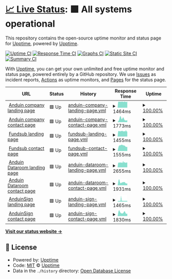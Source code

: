 # [📈 Live Status](https://upptime.github.io/upptime): <!--live status--> **🟩 All systems operational**

This repository contains the open-source uptime monitor and status page for [Upptime](https://upptime.js.org), powered by [Upptime](https://github.com/upptime/upptime).

[![Uptime CI](https://github.com/cmpham/upptime/workflows/Uptime%20CI/badge.svg)](https://github.com/upptime/upptime/actions?query=workflow%3A%22Uptime+CI%22)
[![Response Time CI](https://github.com/cmpham/upptime/workflows/Response%20Time%20CI/badge.svg)](https://github.com/upptime/upptime/actions?query=workflow%3A%22Response+Time+CI%22)
[![Graphs CI](https://github.com/cmpham/upptime/workflows/Graphs%20CI/badge.svg)](https://github.com/upptime/upptime/actions?query=workflow%3A%22Graphs+CI%22)
[![Static Site CI](https://github.com/cmpham/upptime/workflows/Static%20Site%20CI/badge.svg)](https://github.com/upptime/upptime/actions?query=workflow%3A%22Static+Site+CI%22)
[![Summary CI](https://github.com/cmpham/upptime/workflows/Summary%20CI/badge.svg)](https://github.com/upptime/upptime/actions?query=workflow%3A%22Summary+CI%22)

With [Upptime](https://upptime.js.org), you can get your own unlimited and free uptime monitor and status page, powered entirely by a GitHub repository. We use [Issues](https://github.com/upptime/upptime/issues) as incident reports, [Actions](https://github.com/upptime/upptime/actions) as uptime monitors, and [Pages](https://upptime.github.io/upptime) for the status page.

<!--start: status pages-->
<!-- This summary is generated by Upptime (https://github.com/upptime/upptime) -->
<!-- Do not edit this manually, your changes will be overwritten -->
<!-- prettier-ignore -->
| URL | Status | History | Response Time | Uptime |
| --- | ------ | ------- | ------------- | ------ |
| <img alt="" src="https://favicons.githubusercontent.com/www.anduintransact.com" height="13"> [Anduin company landing page](https://www.anduintransact.com) | 🟩 Up | [anduin-company-landing-page.yml](https://github.com/anduintransaction/upptime/commits/master/history/anduin-company-landing-page.yml) | <details><summary><img alt="Response time graph" src="./graphs/anduin-company-landing-page/response-time-week.png" height="20"> 1464ms</summary><br><a href="https://anduintransaction.github.io/upptime/history/anduin-company-landing-page"><img alt="Response time 1469" src="https://img.shields.io/endpoint?url=https%3A%2F%2Fraw.githubusercontent.com%2Fanduintransaction%2Fupptime%2Fmaster%2Fapi%2Fanduin-company-landing-page%2Fresponse-time.json"></a><br><a href="https://anduintransaction.github.io/upptime/history/anduin-company-landing-page"><img alt="24-hour response time 1458" src="https://img.shields.io/endpoint?url=https%3A%2F%2Fraw.githubusercontent.com%2Fanduintransaction%2Fupptime%2Fmaster%2Fapi%2Fanduin-company-landing-page%2Fresponse-time-day.json"></a><br><a href="https://anduintransaction.github.io/upptime/history/anduin-company-landing-page"><img alt="7-day response time 1464" src="https://img.shields.io/endpoint?url=https%3A%2F%2Fraw.githubusercontent.com%2Fanduintransaction%2Fupptime%2Fmaster%2Fapi%2Fanduin-company-landing-page%2Fresponse-time-week.json"></a><br><a href="https://anduintransaction.github.io/upptime/history/anduin-company-landing-page"><img alt="30-day response time 1469" src="https://img.shields.io/endpoint?url=https%3A%2F%2Fraw.githubusercontent.com%2Fanduintransaction%2Fupptime%2Fmaster%2Fapi%2Fanduin-company-landing-page%2Fresponse-time-month.json"></a><br><a href="https://anduintransaction.github.io/upptime/history/anduin-company-landing-page"><img alt="1-year response time 1469" src="https://img.shields.io/endpoint?url=https%3A%2F%2Fraw.githubusercontent.com%2Fanduintransaction%2Fupptime%2Fmaster%2Fapi%2Fanduin-company-landing-page%2Fresponse-time-year.json"></a></details> | <details><summary><a href="https://anduintransaction.github.io/upptime/history/anduin-company-landing-page">100.00%</a></summary><a href="https://anduintransaction.github.io/upptime/history/anduin-company-landing-page"><img alt="All-time uptime 100.00%" src="https://img.shields.io/endpoint?url=https%3A%2F%2Fraw.githubusercontent.com%2Fanduintransaction%2Fupptime%2Fmaster%2Fapi%2Fanduin-company-landing-page%2Fuptime.json"></a><br><a href="https://anduintransaction.github.io/upptime/history/anduin-company-landing-page"><img alt="24-hour uptime 100.00%" src="https://img.shields.io/endpoint?url=https%3A%2F%2Fraw.githubusercontent.com%2Fanduintransaction%2Fupptime%2Fmaster%2Fapi%2Fanduin-company-landing-page%2Fuptime-day.json"></a><br><a href="https://anduintransaction.github.io/upptime/history/anduin-company-landing-page"><img alt="7-day uptime 100.00%" src="https://img.shields.io/endpoint?url=https%3A%2F%2Fraw.githubusercontent.com%2Fanduintransaction%2Fupptime%2Fmaster%2Fapi%2Fanduin-company-landing-page%2Fuptime-week.json"></a><br><a href="https://anduintransaction.github.io/upptime/history/anduin-company-landing-page"><img alt="30-day uptime 100.00%" src="https://img.shields.io/endpoint?url=https%3A%2F%2Fraw.githubusercontent.com%2Fanduintransaction%2Fupptime%2Fmaster%2Fapi%2Fanduin-company-landing-page%2Fuptime-month.json"></a><br><a href="https://anduintransaction.github.io/upptime/history/anduin-company-landing-page"><img alt="1-year uptime 100.00%" src="https://img.shields.io/endpoint?url=https%3A%2F%2Fraw.githubusercontent.com%2Fanduintransaction%2Fupptime%2Fmaster%2Fapi%2Fanduin-company-landing-page%2Fuptime-year.json"></a></details>
| <img alt="" src="https://favicons.githubusercontent.com/www.anduintransact.com" height="13"> [Anduin company contact page](https://www.anduintransact.com/contact) | 🟩 Up | [anduin-company-contact-page.yml](https://github.com/anduintransaction/upptime/commits/master/history/anduin-company-contact-page.yml) | <details><summary><img alt="Response time graph" src="./graphs/anduin-company-contact-page/response-time-week.png" height="20"> 1773ms</summary><br><a href="https://anduintransaction.github.io/upptime/history/anduin-company-contact-page"><img alt="Response time 1773" src="https://img.shields.io/endpoint?url=https%3A%2F%2Fraw.githubusercontent.com%2Fanduintransaction%2Fupptime%2Fmaster%2Fapi%2Fanduin-company-contact-page%2Fresponse-time.json"></a><br><a href="https://anduintransaction.github.io/upptime/history/anduin-company-contact-page"><img alt="24-hour response time 1190" src="https://img.shields.io/endpoint?url=https%3A%2F%2Fraw.githubusercontent.com%2Fanduintransaction%2Fupptime%2Fmaster%2Fapi%2Fanduin-company-contact-page%2Fresponse-time-day.json"></a><br><a href="https://anduintransaction.github.io/upptime/history/anduin-company-contact-page"><img alt="7-day response time 1773" src="https://img.shields.io/endpoint?url=https%3A%2F%2Fraw.githubusercontent.com%2Fanduintransaction%2Fupptime%2Fmaster%2Fapi%2Fanduin-company-contact-page%2Fresponse-time-week.json"></a><br><a href="https://anduintransaction.github.io/upptime/history/anduin-company-contact-page"><img alt="30-day response time 1773" src="https://img.shields.io/endpoint?url=https%3A%2F%2Fraw.githubusercontent.com%2Fanduintransaction%2Fupptime%2Fmaster%2Fapi%2Fanduin-company-contact-page%2Fresponse-time-month.json"></a><br><a href="https://anduintransaction.github.io/upptime/history/anduin-company-contact-page"><img alt="1-year response time 1773" src="https://img.shields.io/endpoint?url=https%3A%2F%2Fraw.githubusercontent.com%2Fanduintransaction%2Fupptime%2Fmaster%2Fapi%2Fanduin-company-contact-page%2Fresponse-time-year.json"></a></details> | <details><summary><a href="https://anduintransaction.github.io/upptime/history/anduin-company-contact-page">100.00%</a></summary><a href="https://anduintransaction.github.io/upptime/history/anduin-company-contact-page"><img alt="All-time uptime 100.00%" src="https://img.shields.io/endpoint?url=https%3A%2F%2Fraw.githubusercontent.com%2Fanduintransaction%2Fupptime%2Fmaster%2Fapi%2Fanduin-company-contact-page%2Fuptime.json"></a><br><a href="https://anduintransaction.github.io/upptime/history/anduin-company-contact-page"><img alt="24-hour uptime 100.00%" src="https://img.shields.io/endpoint?url=https%3A%2F%2Fraw.githubusercontent.com%2Fanduintransaction%2Fupptime%2Fmaster%2Fapi%2Fanduin-company-contact-page%2Fuptime-day.json"></a><br><a href="https://anduintransaction.github.io/upptime/history/anduin-company-contact-page"><img alt="7-day uptime 100.00%" src="https://img.shields.io/endpoint?url=https%3A%2F%2Fraw.githubusercontent.com%2Fanduintransaction%2Fupptime%2Fmaster%2Fapi%2Fanduin-company-contact-page%2Fuptime-week.json"></a><br><a href="https://anduintransaction.github.io/upptime/history/anduin-company-contact-page"><img alt="30-day uptime 100.00%" src="https://img.shields.io/endpoint?url=https%3A%2F%2Fraw.githubusercontent.com%2Fanduintransaction%2Fupptime%2Fmaster%2Fapi%2Fanduin-company-contact-page%2Fuptime-month.json"></a><br><a href="https://anduintransaction.github.io/upptime/history/anduin-company-contact-page"><img alt="1-year uptime 100.00%" src="https://img.shields.io/endpoint?url=https%3A%2F%2Fraw.githubusercontent.com%2Fanduintransaction%2Fupptime%2Fmaster%2Fapi%2Fanduin-company-contact-page%2Fuptime-year.json"></a></details>
| <img alt="" src="https://favicons.githubusercontent.com/www.fundsub.io" height="13"> [Fundsub landing page](https://www.fundsub.io) | 🟩 Up | [fundsub-landing-page.yml](https://github.com/anduintransaction/upptime/commits/master/history/fundsub-landing-page.yml) | <details><summary><img alt="Response time graph" src="./graphs/fundsub-landing-page/response-time-week.png" height="20"> 1455ms</summary><br><a href="https://anduintransaction.github.io/upptime/history/fundsub-landing-page"><img alt="Response time 1479" src="https://img.shields.io/endpoint?url=https%3A%2F%2Fraw.githubusercontent.com%2Fanduintransaction%2Fupptime%2Fmaster%2Fapi%2Ffundsub-landing-page%2Fresponse-time.json"></a><br><a href="https://anduintransaction.github.io/upptime/history/fundsub-landing-page"><img alt="24-hour response time 1398" src="https://img.shields.io/endpoint?url=https%3A%2F%2Fraw.githubusercontent.com%2Fanduintransaction%2Fupptime%2Fmaster%2Fapi%2Ffundsub-landing-page%2Fresponse-time-day.json"></a><br><a href="https://anduintransaction.github.io/upptime/history/fundsub-landing-page"><img alt="7-day response time 1455" src="https://img.shields.io/endpoint?url=https%3A%2F%2Fraw.githubusercontent.com%2Fanduintransaction%2Fupptime%2Fmaster%2Fapi%2Ffundsub-landing-page%2Fresponse-time-week.json"></a><br><a href="https://anduintransaction.github.io/upptime/history/fundsub-landing-page"><img alt="30-day response time 1479" src="https://img.shields.io/endpoint?url=https%3A%2F%2Fraw.githubusercontent.com%2Fanduintransaction%2Fupptime%2Fmaster%2Fapi%2Ffundsub-landing-page%2Fresponse-time-month.json"></a><br><a href="https://anduintransaction.github.io/upptime/history/fundsub-landing-page"><img alt="1-year response time 1479" src="https://img.shields.io/endpoint?url=https%3A%2F%2Fraw.githubusercontent.com%2Fanduintransaction%2Fupptime%2Fmaster%2Fapi%2Ffundsub-landing-page%2Fresponse-time-year.json"></a></details> | <details><summary><a href="https://anduintransaction.github.io/upptime/history/fundsub-landing-page">100.00%</a></summary><a href="https://anduintransaction.github.io/upptime/history/fundsub-landing-page"><img alt="All-time uptime 100.00%" src="https://img.shields.io/endpoint?url=https%3A%2F%2Fraw.githubusercontent.com%2Fanduintransaction%2Fupptime%2Fmaster%2Fapi%2Ffundsub-landing-page%2Fuptime.json"></a><br><a href="https://anduintransaction.github.io/upptime/history/fundsub-landing-page"><img alt="24-hour uptime 100.00%" src="https://img.shields.io/endpoint?url=https%3A%2F%2Fraw.githubusercontent.com%2Fanduintransaction%2Fupptime%2Fmaster%2Fapi%2Ffundsub-landing-page%2Fuptime-day.json"></a><br><a href="https://anduintransaction.github.io/upptime/history/fundsub-landing-page"><img alt="7-day uptime 100.00%" src="https://img.shields.io/endpoint?url=https%3A%2F%2Fraw.githubusercontent.com%2Fanduintransaction%2Fupptime%2Fmaster%2Fapi%2Ffundsub-landing-page%2Fuptime-week.json"></a><br><a href="https://anduintransaction.github.io/upptime/history/fundsub-landing-page"><img alt="30-day uptime 100.00%" src="https://img.shields.io/endpoint?url=https%3A%2F%2Fraw.githubusercontent.com%2Fanduintransaction%2Fupptime%2Fmaster%2Fapi%2Ffundsub-landing-page%2Fuptime-month.json"></a><br><a href="https://anduintransaction.github.io/upptime/history/fundsub-landing-page"><img alt="1-year uptime 100.00%" src="https://img.shields.io/endpoint?url=https%3A%2F%2Fraw.githubusercontent.com%2Fanduintransaction%2Fupptime%2Fmaster%2Fapi%2Ffundsub-landing-page%2Fuptime-year.json"></a></details>
| <img alt="" src="https://favicons.githubusercontent.com/www.fundsub.io" height="13"> [Fundsub contact page](https://www.fundsub.io/contact) | 🟩 Up | [fundsub-contact-page.yml](https://github.com/anduintransaction/upptime/commits/master/history/fundsub-contact-page.yml) | <details><summary><img alt="Response time graph" src="./graphs/fundsub-contact-page/response-time-week.png" height="20"> 1555ms</summary><br><a href="https://anduintransaction.github.io/upptime/history/fundsub-contact-page"><img alt="Response time 1555" src="https://img.shields.io/endpoint?url=https%3A%2F%2Fraw.githubusercontent.com%2Fanduintransaction%2Fupptime%2Fmaster%2Fapi%2Ffundsub-contact-page%2Fresponse-time.json"></a><br><a href="https://anduintransaction.github.io/upptime/history/fundsub-contact-page"><img alt="24-hour response time 1252" src="https://img.shields.io/endpoint?url=https%3A%2F%2Fraw.githubusercontent.com%2Fanduintransaction%2Fupptime%2Fmaster%2Fapi%2Ffundsub-contact-page%2Fresponse-time-day.json"></a><br><a href="https://anduintransaction.github.io/upptime/history/fundsub-contact-page"><img alt="7-day response time 1555" src="https://img.shields.io/endpoint?url=https%3A%2F%2Fraw.githubusercontent.com%2Fanduintransaction%2Fupptime%2Fmaster%2Fapi%2Ffundsub-contact-page%2Fresponse-time-week.json"></a><br><a href="https://anduintransaction.github.io/upptime/history/fundsub-contact-page"><img alt="30-day response time 1555" src="https://img.shields.io/endpoint?url=https%3A%2F%2Fraw.githubusercontent.com%2Fanduintransaction%2Fupptime%2Fmaster%2Fapi%2Ffundsub-contact-page%2Fresponse-time-month.json"></a><br><a href="https://anduintransaction.github.io/upptime/history/fundsub-contact-page"><img alt="1-year response time 1555" src="https://img.shields.io/endpoint?url=https%3A%2F%2Fraw.githubusercontent.com%2Fanduintransaction%2Fupptime%2Fmaster%2Fapi%2Ffundsub-contact-page%2Fresponse-time-year.json"></a></details> | <details><summary><a href="https://anduintransaction.github.io/upptime/history/fundsub-contact-page">100.00%</a></summary><a href="https://anduintransaction.github.io/upptime/history/fundsub-contact-page"><img alt="All-time uptime 100.00%" src="https://img.shields.io/endpoint?url=https%3A%2F%2Fraw.githubusercontent.com%2Fanduintransaction%2Fupptime%2Fmaster%2Fapi%2Ffundsub-contact-page%2Fuptime.json"></a><br><a href="https://anduintransaction.github.io/upptime/history/fundsub-contact-page"><img alt="24-hour uptime 100.00%" src="https://img.shields.io/endpoint?url=https%3A%2F%2Fraw.githubusercontent.com%2Fanduintransaction%2Fupptime%2Fmaster%2Fapi%2Ffundsub-contact-page%2Fuptime-day.json"></a><br><a href="https://anduintransaction.github.io/upptime/history/fundsub-contact-page"><img alt="7-day uptime 100.00%" src="https://img.shields.io/endpoint?url=https%3A%2F%2Fraw.githubusercontent.com%2Fanduintransaction%2Fupptime%2Fmaster%2Fapi%2Ffundsub-contact-page%2Fuptime-week.json"></a><br><a href="https://anduintransaction.github.io/upptime/history/fundsub-contact-page"><img alt="30-day uptime 100.00%" src="https://img.shields.io/endpoint?url=https%3A%2F%2Fraw.githubusercontent.com%2Fanduintransaction%2Fupptime%2Fmaster%2Fapi%2Ffundsub-contact-page%2Fuptime-month.json"></a><br><a href="https://anduintransaction.github.io/upptime/history/fundsub-contact-page"><img alt="1-year uptime 100.00%" src="https://img.shields.io/endpoint?url=https%3A%2F%2Fraw.githubusercontent.com%2Fanduintransaction%2Fupptime%2Fmaster%2Fapi%2Ffundsub-contact-page%2Fuptime-year.json"></a></details>
| <img alt="" src="https://favicons.githubusercontent.com/www.metadataroom.io" height="13"> [Anduin Dataroom landing page](https://www.metadataroom.io/) | 🟩 Up | [anduin-dataroom-landing-page.yml](https://github.com/anduintransaction/upptime/commits/master/history/anduin-dataroom-landing-page.yml) | <details><summary><img alt="Response time graph" src="./graphs/anduin-dataroom-landing-page/response-time-week.png" height="20"> 2655ms</summary><br><a href="https://anduintransaction.github.io/upptime/history/anduin-dataroom-landing-page"><img alt="Response time 2600" src="https://img.shields.io/endpoint?url=https%3A%2F%2Fraw.githubusercontent.com%2Fanduintransaction%2Fupptime%2Fmaster%2Fapi%2Fanduin-dataroom-landing-page%2Fresponse-time.json"></a><br><a href="https://anduintransaction.github.io/upptime/history/anduin-dataroom-landing-page"><img alt="24-hour response time 2439" src="https://img.shields.io/endpoint?url=https%3A%2F%2Fraw.githubusercontent.com%2Fanduintransaction%2Fupptime%2Fmaster%2Fapi%2Fanduin-dataroom-landing-page%2Fresponse-time-day.json"></a><br><a href="https://anduintransaction.github.io/upptime/history/anduin-dataroom-landing-page"><img alt="7-day response time 2655" src="https://img.shields.io/endpoint?url=https%3A%2F%2Fraw.githubusercontent.com%2Fanduintransaction%2Fupptime%2Fmaster%2Fapi%2Fanduin-dataroom-landing-page%2Fresponse-time-week.json"></a><br><a href="https://anduintransaction.github.io/upptime/history/anduin-dataroom-landing-page"><img alt="30-day response time 2600" src="https://img.shields.io/endpoint?url=https%3A%2F%2Fraw.githubusercontent.com%2Fanduintransaction%2Fupptime%2Fmaster%2Fapi%2Fanduin-dataroom-landing-page%2Fresponse-time-month.json"></a><br><a href="https://anduintransaction.github.io/upptime/history/anduin-dataroom-landing-page"><img alt="1-year response time 2600" src="https://img.shields.io/endpoint?url=https%3A%2F%2Fraw.githubusercontent.com%2Fanduintransaction%2Fupptime%2Fmaster%2Fapi%2Fanduin-dataroom-landing-page%2Fresponse-time-year.json"></a></details> | <details><summary><a href="https://anduintransaction.github.io/upptime/history/anduin-dataroom-landing-page">100.00%</a></summary><a href="https://anduintransaction.github.io/upptime/history/anduin-dataroom-landing-page"><img alt="All-time uptime 100.00%" src="https://img.shields.io/endpoint?url=https%3A%2F%2Fraw.githubusercontent.com%2Fanduintransaction%2Fupptime%2Fmaster%2Fapi%2Fanduin-dataroom-landing-page%2Fuptime.json"></a><br><a href="https://anduintransaction.github.io/upptime/history/anduin-dataroom-landing-page"><img alt="24-hour uptime 100.00%" src="https://img.shields.io/endpoint?url=https%3A%2F%2Fraw.githubusercontent.com%2Fanduintransaction%2Fupptime%2Fmaster%2Fapi%2Fanduin-dataroom-landing-page%2Fuptime-day.json"></a><br><a href="https://anduintransaction.github.io/upptime/history/anduin-dataroom-landing-page"><img alt="7-day uptime 100.00%" src="https://img.shields.io/endpoint?url=https%3A%2F%2Fraw.githubusercontent.com%2Fanduintransaction%2Fupptime%2Fmaster%2Fapi%2Fanduin-dataroom-landing-page%2Fuptime-week.json"></a><br><a href="https://anduintransaction.github.io/upptime/history/anduin-dataroom-landing-page"><img alt="30-day uptime 100.00%" src="https://img.shields.io/endpoint?url=https%3A%2F%2Fraw.githubusercontent.com%2Fanduintransaction%2Fupptime%2Fmaster%2Fapi%2Fanduin-dataroom-landing-page%2Fuptime-month.json"></a><br><a href="https://anduintransaction.github.io/upptime/history/anduin-dataroom-landing-page"><img alt="1-year uptime 100.00%" src="https://img.shields.io/endpoint?url=https%3A%2F%2Fraw.githubusercontent.com%2Fanduintransaction%2Fupptime%2Fmaster%2Fapi%2Fanduin-dataroom-landing-page%2Fuptime-year.json"></a></details>
| <img alt="" src="https://favicons.githubusercontent.com/www.metadataroom.io" height="13"> [Anduin Dataroom contact page](https://www.metadataroom.io/contact) | 🟩 Up | [anduin-dataroom-contact-page.yml](https://github.com/anduintransaction/upptime/commits/master/history/anduin-dataroom-contact-page.yml) | <details><summary><img alt="Response time graph" src="./graphs/anduin-dataroom-contact-page/response-time-week.png" height="20"> 1931ms</summary><br><a href="https://anduintransaction.github.io/upptime/history/anduin-dataroom-contact-page"><img alt="Response time 1931" src="https://img.shields.io/endpoint?url=https%3A%2F%2Fraw.githubusercontent.com%2Fanduintransaction%2Fupptime%2Fmaster%2Fapi%2Fanduin-dataroom-contact-page%2Fresponse-time.json"></a><br><a href="https://anduintransaction.github.io/upptime/history/anduin-dataroom-contact-page"><img alt="24-hour response time 1266" src="https://img.shields.io/endpoint?url=https%3A%2F%2Fraw.githubusercontent.com%2Fanduintransaction%2Fupptime%2Fmaster%2Fapi%2Fanduin-dataroom-contact-page%2Fresponse-time-day.json"></a><br><a href="https://anduintransaction.github.io/upptime/history/anduin-dataroom-contact-page"><img alt="7-day response time 1931" src="https://img.shields.io/endpoint?url=https%3A%2F%2Fraw.githubusercontent.com%2Fanduintransaction%2Fupptime%2Fmaster%2Fapi%2Fanduin-dataroom-contact-page%2Fresponse-time-week.json"></a><br><a href="https://anduintransaction.github.io/upptime/history/anduin-dataroom-contact-page"><img alt="30-day response time 1931" src="https://img.shields.io/endpoint?url=https%3A%2F%2Fraw.githubusercontent.com%2Fanduintransaction%2Fupptime%2Fmaster%2Fapi%2Fanduin-dataroom-contact-page%2Fresponse-time-month.json"></a><br><a href="https://anduintransaction.github.io/upptime/history/anduin-dataroom-contact-page"><img alt="1-year response time 1931" src="https://img.shields.io/endpoint?url=https%3A%2F%2Fraw.githubusercontent.com%2Fanduintransaction%2Fupptime%2Fmaster%2Fapi%2Fanduin-dataroom-contact-page%2Fresponse-time-year.json"></a></details> | <details><summary><a href="https://anduintransaction.github.io/upptime/history/anduin-dataroom-contact-page">100.00%</a></summary><a href="https://anduintransaction.github.io/upptime/history/anduin-dataroom-contact-page"><img alt="All-time uptime 100.00%" src="https://img.shields.io/endpoint?url=https%3A%2F%2Fraw.githubusercontent.com%2Fanduintransaction%2Fupptime%2Fmaster%2Fapi%2Fanduin-dataroom-contact-page%2Fuptime.json"></a><br><a href="https://anduintransaction.github.io/upptime/history/anduin-dataroom-contact-page"><img alt="24-hour uptime 100.00%" src="https://img.shields.io/endpoint?url=https%3A%2F%2Fraw.githubusercontent.com%2Fanduintransaction%2Fupptime%2Fmaster%2Fapi%2Fanduin-dataroom-contact-page%2Fuptime-day.json"></a><br><a href="https://anduintransaction.github.io/upptime/history/anduin-dataroom-contact-page"><img alt="7-day uptime 100.00%" src="https://img.shields.io/endpoint?url=https%3A%2F%2Fraw.githubusercontent.com%2Fanduintransaction%2Fupptime%2Fmaster%2Fapi%2Fanduin-dataroom-contact-page%2Fuptime-week.json"></a><br><a href="https://anduintransaction.github.io/upptime/history/anduin-dataroom-contact-page"><img alt="30-day uptime 100.00%" src="https://img.shields.io/endpoint?url=https%3A%2F%2Fraw.githubusercontent.com%2Fanduintransaction%2Fupptime%2Fmaster%2Fapi%2Fanduin-dataroom-contact-page%2Fuptime-month.json"></a><br><a href="https://anduintransaction.github.io/upptime/history/anduin-dataroom-contact-page"><img alt="1-year uptime 100.00%" src="https://img.shields.io/endpoint?url=https%3A%2F%2Fraw.githubusercontent.com%2Fanduintransaction%2Fupptime%2Fmaster%2Fapi%2Fanduin-dataroom-contact-page%2Fuptime-year.json"></a></details>
| <img alt="" src="https://favicons.githubusercontent.com/www.anduinsign.io" height="13"> [AnduinSign landing page](https://www.anduinsign.io/) | 🟩 Up | [anduin-sign-landing-page.yml](https://github.com/anduintransaction/upptime/commits/master/history/anduin-sign-landing-page.yml) | <details><summary><img alt="Response time graph" src="./graphs/anduin-sign-landing-page/response-time-week.png" height="20"> 1465ms</summary><br><a href="https://anduintransaction.github.io/upptime/history/anduin-sign-landing-page"><img alt="Response time 2070" src="https://img.shields.io/endpoint?url=https%3A%2F%2Fraw.githubusercontent.com%2Fanduintransaction%2Fupptime%2Fmaster%2Fapi%2Fanduin-sign-landing-page%2Fresponse-time.json"></a><br><a href="https://anduintransaction.github.io/upptime/history/anduin-sign-landing-page"><img alt="24-hour response time 1396" src="https://img.shields.io/endpoint?url=https%3A%2F%2Fraw.githubusercontent.com%2Fanduintransaction%2Fupptime%2Fmaster%2Fapi%2Fanduin-sign-landing-page%2Fresponse-time-day.json"></a><br><a href="https://anduintransaction.github.io/upptime/history/anduin-sign-landing-page"><img alt="7-day response time 1465" src="https://img.shields.io/endpoint?url=https%3A%2F%2Fraw.githubusercontent.com%2Fanduintransaction%2Fupptime%2Fmaster%2Fapi%2Fanduin-sign-landing-page%2Fresponse-time-week.json"></a><br><a href="https://anduintransaction.github.io/upptime/history/anduin-sign-landing-page"><img alt="30-day response time 2070" src="https://img.shields.io/endpoint?url=https%3A%2F%2Fraw.githubusercontent.com%2Fanduintransaction%2Fupptime%2Fmaster%2Fapi%2Fanduin-sign-landing-page%2Fresponse-time-month.json"></a><br><a href="https://anduintransaction.github.io/upptime/history/anduin-sign-landing-page"><img alt="1-year response time 2070" src="https://img.shields.io/endpoint?url=https%3A%2F%2Fraw.githubusercontent.com%2Fanduintransaction%2Fupptime%2Fmaster%2Fapi%2Fanduin-sign-landing-page%2Fresponse-time-year.json"></a></details> | <details><summary><a href="https://anduintransaction.github.io/upptime/history/anduin-sign-landing-page">100.00%</a></summary><a href="https://anduintransaction.github.io/upptime/history/anduin-sign-landing-page"><img alt="All-time uptime 99.48%" src="https://img.shields.io/endpoint?url=https%3A%2F%2Fraw.githubusercontent.com%2Fanduintransaction%2Fupptime%2Fmaster%2Fapi%2Fanduin-sign-landing-page%2Fuptime.json"></a><br><a href="https://anduintransaction.github.io/upptime/history/anduin-sign-landing-page"><img alt="24-hour uptime 100.00%" src="https://img.shields.io/endpoint?url=https%3A%2F%2Fraw.githubusercontent.com%2Fanduintransaction%2Fupptime%2Fmaster%2Fapi%2Fanduin-sign-landing-page%2Fuptime-day.json"></a><br><a href="https://anduintransaction.github.io/upptime/history/anduin-sign-landing-page"><img alt="7-day uptime 100.00%" src="https://img.shields.io/endpoint?url=https%3A%2F%2Fraw.githubusercontent.com%2Fanduintransaction%2Fupptime%2Fmaster%2Fapi%2Fanduin-sign-landing-page%2Fuptime-week.json"></a><br><a href="https://anduintransaction.github.io/upptime/history/anduin-sign-landing-page"><img alt="30-day uptime 99.48%" src="https://img.shields.io/endpoint?url=https%3A%2F%2Fraw.githubusercontent.com%2Fanduintransaction%2Fupptime%2Fmaster%2Fapi%2Fanduin-sign-landing-page%2Fuptime-month.json"></a><br><a href="https://anduintransaction.github.io/upptime/history/anduin-sign-landing-page"><img alt="1-year uptime 99.48%" src="https://img.shields.io/endpoint?url=https%3A%2F%2Fraw.githubusercontent.com%2Fanduintransaction%2Fupptime%2Fmaster%2Fapi%2Fanduin-sign-landing-page%2Fuptime-year.json"></a></details>
| <img alt="" src="https://favicons.githubusercontent.com/www.anduinsign.io" height="13"> [AnduinSign contact page](https://www.anduinsign.io/contact) | 🟩 Up | [anduin-sign-contact-page.yml](https://github.com/anduintransaction/upptime/commits/master/history/anduin-sign-contact-page.yml) | <details><summary><img alt="Response time graph" src="./graphs/anduin-sign-contact-page/response-time-week.png" height="20"> 1830ms</summary><br><a href="https://anduintransaction.github.io/upptime/history/anduin-sign-contact-page"><img alt="Response time 1830" src="https://img.shields.io/endpoint?url=https%3A%2F%2Fraw.githubusercontent.com%2Fanduintransaction%2Fupptime%2Fmaster%2Fapi%2Fanduin-sign-contact-page%2Fresponse-time.json"></a><br><a href="https://anduintransaction.github.io/upptime/history/anduin-sign-contact-page"><img alt="24-hour response time 1626" src="https://img.shields.io/endpoint?url=https%3A%2F%2Fraw.githubusercontent.com%2Fanduintransaction%2Fupptime%2Fmaster%2Fapi%2Fanduin-sign-contact-page%2Fresponse-time-day.json"></a><br><a href="https://anduintransaction.github.io/upptime/history/anduin-sign-contact-page"><img alt="7-day response time 1830" src="https://img.shields.io/endpoint?url=https%3A%2F%2Fraw.githubusercontent.com%2Fanduintransaction%2Fupptime%2Fmaster%2Fapi%2Fanduin-sign-contact-page%2Fresponse-time-week.json"></a><br><a href="https://anduintransaction.github.io/upptime/history/anduin-sign-contact-page"><img alt="30-day response time 1830" src="https://img.shields.io/endpoint?url=https%3A%2F%2Fraw.githubusercontent.com%2Fanduintransaction%2Fupptime%2Fmaster%2Fapi%2Fanduin-sign-contact-page%2Fresponse-time-month.json"></a><br><a href="https://anduintransaction.github.io/upptime/history/anduin-sign-contact-page"><img alt="1-year response time 1830" src="https://img.shields.io/endpoint?url=https%3A%2F%2Fraw.githubusercontent.com%2Fanduintransaction%2Fupptime%2Fmaster%2Fapi%2Fanduin-sign-contact-page%2Fresponse-time-year.json"></a></details> | <details><summary><a href="https://anduintransaction.github.io/upptime/history/anduin-sign-contact-page">100.00%</a></summary><a href="https://anduintransaction.github.io/upptime/history/anduin-sign-contact-page"><img alt="All-time uptime 100.00%" src="https://img.shields.io/endpoint?url=https%3A%2F%2Fraw.githubusercontent.com%2Fanduintransaction%2Fupptime%2Fmaster%2Fapi%2Fanduin-sign-contact-page%2Fuptime.json"></a><br><a href="https://anduintransaction.github.io/upptime/history/anduin-sign-contact-page"><img alt="24-hour uptime 100.00%" src="https://img.shields.io/endpoint?url=https%3A%2F%2Fraw.githubusercontent.com%2Fanduintransaction%2Fupptime%2Fmaster%2Fapi%2Fanduin-sign-contact-page%2Fuptime-day.json"></a><br><a href="https://anduintransaction.github.io/upptime/history/anduin-sign-contact-page"><img alt="7-day uptime 100.00%" src="https://img.shields.io/endpoint?url=https%3A%2F%2Fraw.githubusercontent.com%2Fanduintransaction%2Fupptime%2Fmaster%2Fapi%2Fanduin-sign-contact-page%2Fuptime-week.json"></a><br><a href="https://anduintransaction.github.io/upptime/history/anduin-sign-contact-page"><img alt="30-day uptime 100.00%" src="https://img.shields.io/endpoint?url=https%3A%2F%2Fraw.githubusercontent.com%2Fanduintransaction%2Fupptime%2Fmaster%2Fapi%2Fanduin-sign-contact-page%2Fuptime-month.json"></a><br><a href="https://anduintransaction.github.io/upptime/history/anduin-sign-contact-page"><img alt="1-year uptime 100.00%" src="https://img.shields.io/endpoint?url=https%3A%2F%2Fraw.githubusercontent.com%2Fanduintransaction%2Fupptime%2Fmaster%2Fapi%2Fanduin-sign-contact-page%2Fuptime-year.json"></a></details>

<!--end: status pages-->

[**Visit our status website →**](https://anduintransaction.github.io/upptime/)

## 📄 License

- Powered by: [Upptime](https://github.com/upptime/upptime)
- Code: [MIT](./LICENSE) © [Upptime](https://upptime.js.org)
- Data in the `./history` directory: [Open Database License](https://opendatacommons.org/licenses/odbl/1-0/)
